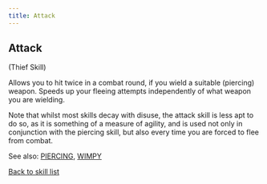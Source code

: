 ```yaml
---
title: Attack
---
```


## Attack

(Thief Skill)

Allows you to hit twice in a combat round, if you wield a suitable
(piercing) weapon. Speeds up your fleeing attempts independently of what
weapon you are wielding.

Note that whilst most skills decay with disuse, the attack skill is less
apt to do so, as it is something of a measure of agility, and is used
not only in conjunction with the piercing skill, but also every time you
are forced to flee from combat.

See also: [PIERCING](PIERCING "wikilink"), [WIMPY](WIMPY "wikilink")

[Back to skill list](Skill "wikilink")
